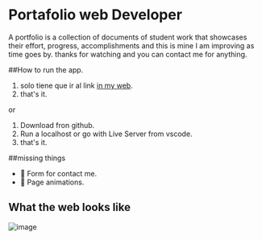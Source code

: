 # Portafolio web Developer 

A portfolio is a collection of documents of student work that showcases their effort, progress, accomplishments and this is mine I am improving as time goes by. thanks for watching and you can contact me for anything.

##How to run the app.
1. solo tiene que ir al link [in my web](https://jorgegso.github.io/portafolioPrincipal/).
2. that's it.

or 

1. Download  fron github.
2. Run a localhost or go with Live Server from vscode.
3. that's it.

##missing things

- 🐅 Form for contact me.
- 🐉 Page animations.

## What the web looks like

![image](https://user-images.githubusercontent.com/63064991/126331929-37cbd30d-e01b-4ae7-9f74-03a60bae76b1.png)

